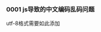 ### 0001 js导致的中文编码乱码问题

utf-8格式需要如此添加<script charset="UTF-8"><script/>，gbk则不需要

### 0002 js中<text>字体颜色设置

标签中字体的颜色用fill来设置

### 0003 js中的扩展运算符[...]

```scala
// 1、在解构赋值中使用
let [a,b]=[1,2]
console.log(a,b) // a=1 b=2

let [c,d]=[1,2,3,4]
console.log(c,d) // 按需解构c=1 d=2

let [e,...f]=[1,2,3,4,5,6]
console.log(e,f) //e=1 f=[ 2, 3, 4, 5, 6 ]
    
// 2、用作剩余形参,就不必使用函数内置的argument伪数组  
function getMax(...item: number[]) : number{
  let max=item[0]
  for(let i=1;i<item.length;i++){
    if(max<item[i]){
      max=item[i]
    }
  }
  return max
}
console.log(getMax(2,3,4,78,23,56)) //78

// 3、将数组/string/对象在语法层面上展开
let number = [5,6,7,8,9]
console.log(...number) //5 6 7 8 9

let str = 'Hello World'
console.log(...str)  //H e l l o   W o r l d

let wc= {
  name:'晴天',
  age: 18
}
console.log({...wc}) //{ name: '晴天', age: 18 }

```

### 0004 js中的数据结构转换实例

```js
const temp1 = [{
      member_id1:'001',
      member_id2:'002',
      member_relatedNum: 5
    },
      {
        member_id1:'001',
        member_id2:'003',
        member_relatedNum: 3
      },
      {
        member_id1:'001',
        member_id2:'004',
        member_relatedNum: 2
      },
      {
        member_id1:'002',
        member_id2:'004',
        member_relatedNum: 2
      },
      {
        member_id1:'003',
        member_id2:'004',
        member_relatedNum: 2
      }]

    console.log(temp1)
    const map = {}


    /*temp1.forEach((item)=>{
      const id1 = item.member_id1;
      const id2 = item.member_id2;
      const relate = item.member_relatedNum;
      if(!map[id1]){
        map[id1]={member_id1:id1}
      }
      map[id1].member_relatedNum.push({
        member_id2:id2,
        member_relatedNum:relate
      })
    })*/

    temp1.forEach((item)=>{
      const id1 = item.member_id1;
      const id2 = item.member_id2;
      const relate = item.member_relatedNum;
      if(!map[id1]){
        map[id1]={member_id1:id1}
        map[id1].relatedMember = []
      }
      map[id1].relatedMember.push({
        member_id2:id2,
        member_relatedNum:relate
      })
    })
    console.log(map)
```

![image-20220519231545910](img/image-20220519231545910.png)

出现push undefined可能是因为没有初始化数组，导致缺少push属性，初始化=[ ]即可

### 0005 indexOf() 方法

```js
var str="Hello world, welcome to the universe.";
var n=str.indexOf("welcome");
// 输出：13
// indexOf() 方法可返回某个指定的字符串值在字符串中首次出现的位置，
/如果没有找到匹配的字符串则返回 -1。
```

### 0006 promise、resolve，reject

new Promise()返回一个promise对象，该对象共有三种状态：进行中、已完成和失败，回调函数的调用是根据对象的状态来完成的；该对象的原型上拥有then和catch等方法。

resolve方法的作用是把promise对象的状态从进行中变成已完成，同时可以向resolve方法传入参数，这个参数会在将来被promise对象的then方法获取，而reject方法也是同样的道理，只不过是把promise对象状态变成失败，同时传入的参数会被catch方法获取而已。

resolve和reject方法的作用只不过是根据代码逻辑，把promise对象的状态置为已完成或失败，同时通知promise方法的then方法或catch方法：我们已经修改promise对象的状态，接下来需要你们（then和catch）根据对象的状态决定走哪条路

### 0007 字符串转数字

```js
// 1. 转换函数
parseInt()   
parseFloat()
parseInt("1234blue"); //returns 1234
parseInt("0xA"); //returns 10
parseInt("22.5"); //returns 22
parseInt("blue"); //returns NaN

// 2. 强制类型转换
Boolean(value) // 把给定的值转换成Boolean型；
Number(value)  // 把给定的值转换成数字（可以是整数或浮点数）；
String(value)  // 把给定的值转换成字符串。

```

### 0008 JS数组有值，但是长度为0

js数组下标使用字符串时，不会被检索到，所以长度为0，

可以使用遍历的方式得到长度length
